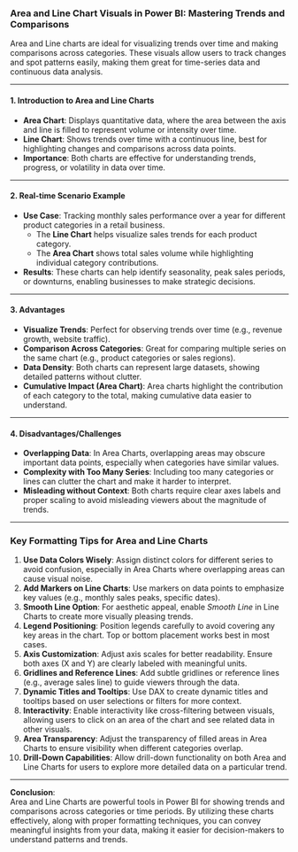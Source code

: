 ### Area and Line Chart Visuals in Power BI: Mastering Trends and Comparisons

Area and Line charts are ideal for visualizing trends over time and making comparisons across categories. These visuals allow users to track changes and spot patterns easily, making them great for time-series data and continuous data analysis.

---

#### **1. Introduction to Area and Line Charts**
   - **Area Chart**: Displays quantitative data, where the area between the axis and line is filled to represent volume or intensity over time.
   - **Line Chart**: Shows trends over time with a continuous line, best for highlighting changes and comparisons across data points.
   - **Importance**: Both charts are effective for understanding trends, progress, or volatility in data over time.

---

#### **2. Real-time Scenario Example**
   - **Use Case**: Tracking monthly sales performance over a year for different product categories in a retail business.
     - The **Line Chart** helps visualize sales trends for each product category.
     - The **Area Chart** shows total sales volume while highlighting individual category contributions.
   - **Results**: These charts can help identify seasonality, peak sales periods, or downturns, enabling businesses to make strategic decisions.

---

#### **3. Advantages**
   - **Visualize Trends**: Perfect for observing trends over time (e.g., revenue growth, website traffic).
   - **Comparison Across Categories**: Great for comparing multiple series on the same chart (e.g., product categories or sales regions).
   - **Data Density**: Both charts can represent large datasets, showing detailed patterns without clutter.
   - **Cumulative Impact (Area Chart)**: Area charts highlight the contribution of each category to the total, making cumulative data easier to understand.

---

#### **4. Disadvantages/Challenges**
   - **Overlapping Data**: In Area Charts, overlapping areas may obscure important data points, especially when categories have similar values.
   - **Complexity with Too Many Series**: Including too many categories or lines can clutter the chart and make it harder to interpret.
   - **Misleading without Context**: Both charts require clear axes labels and proper scaling to avoid misleading viewers about the magnitude of trends.

---

### **Key Formatting Tips for Area and Line Charts**

1. **Use Data Colors Wisely**: Assign distinct colors for different series to avoid confusion, especially in Area Charts where overlapping areas can cause visual noise.
2. **Add Markers on Line Charts**: Use markers on data points to emphasize key values (e.g., monthly sales peaks, specific dates).
3. **Smooth Line Option**: For aesthetic appeal, enable *Smooth Line* in Line Charts to create more visually pleasing trends.
4. **Legend Positioning**: Position legends carefully to avoid covering any key areas in the chart. Top or bottom placement works best in most cases.
5. **Axis Customization**: Adjust axis scales for better readability. Ensure both axes (X and Y) are clearly labeled with meaningful units.
6. **Gridlines and Reference Lines**: Add subtle gridlines or reference lines (e.g., average sales line) to guide viewers through the data.
7. **Dynamic Titles and Tooltips**: Use DAX to create dynamic titles and tooltips based on user selections or filters for more context.
8. **Interactivity**: Enable interactivity like cross-filtering between visuals, allowing users to click on an area of the chart and see related data in other visuals.
9. **Area Transparency**: Adjust the transparency of filled areas in Area Charts to ensure visibility when different categories overlap.
10. **Drill-Down Capabilities**: Allow drill-down functionality on both Area and Line Charts for users to explore more detailed data on a particular trend.

---

**Conclusion**:  
Area and Line Charts are powerful tools in Power BI for showing trends and comparisons across categories or time periods. By utilizing these charts effectively, along with proper formatting techniques, you can convey meaningful insights from your data, making it easier for decision-makers to understand patterns and trends.